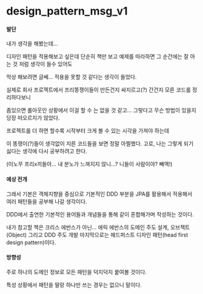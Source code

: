 # design_pattern_msg_v1

#### 발단
내가 생각을 해봤는데...

디자인 패턴을 적용해보고 싶은데 단순히 책만 보고 예제를 따라하면 그 순간에는 잘 아는 것 처럼 생각이 들수 있어도

막상 해보려면 글쎄... 적용을 못할 것 같다는 생각이 들었다.

실제로 회사 프로젝트에서 프리똥쟁이들이 만든건지 싸지르고(?) 간건지 모른 코드를 정리하다보니

좀있으면 롤아웃인 상황에서 이걸 할 수 는 없을 것 같고... 그렇다고 무슨 방법이 있을지 당장 떠오르지가 않았다.

프로젝트를 더 하면 할수록 시작부터 크게 볼 수 있는 시각을 가져야 하는데

이 똥쟁이(?)들이 생각없이 지른 코드들을 보면 정말 아찔했다. 고로, 나는 그렇게 되기 싫다는 생각에 다시 공부하려고 한다.

(이노무 프리x끼들아... 내 분노가 느껴지지 않니...? 니들이 사람이야? 빼액!)


#### 예상 전개
그래서 기본은 객체지향을 중심으로 기본적인 DDD 부분을 JPA를 활용해서 적용해서 여러 패턴들을 공부해 나갈 생각이다.

DDD에서 출연한 기본적인 용어들과 개념들을 통해 같이 혼합해가며 작성하는 것이다. 

내가 참고할 책은 크리스 에반스가 아닌... 에릭 에반스의 도메인 주도 설계, 오브젝트(Object) 그리고 DDD 주도 개발 마지막으로는 헤드퍼스트 디자인 패턴(head first design pattern)이다.


#### 방향성
주로 하나의 도메인 정보로 모든 패턴을 덕지덕지 붙여볼 것이다.

특성 상황에서 패턴을 딸랑 하나만 쓰는 경우는 없으니 말이다. 





